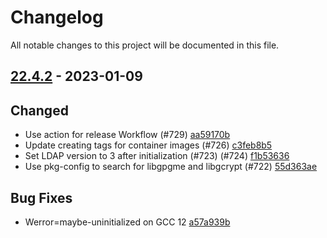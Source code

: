 # Changelog

All notable changes to this project will be documented in this file.

## [22.4.2] - 2023-01-09

## Changed
* Use action for release Workflow (#729) [aa59170b](https://github.com/greenbone/gvm-libs/commit/aa59170b)
* Update creating tags for container images (#726) [c3feb8b5](https://github.com/greenbone/gvm-libs/commit/c3feb8b5)
* Set LDAP version to 3 after initialization (#723) (#724) [f1b53636](https://github.com/greenbone/gvm-libs/commit/f1b53636)
* Use pkg-config to search for libgpgme and libgcrypt (#722) [55d363ae](https://github.com/greenbone/gvm-libs/commit/55d363ae)

## Bug Fixes
* Werror=maybe-uninitialized on GCC 12 [a57a939b](https://github.com/greenbone/gvm-libs/commit/a57a939b)

[22.4.2]: https://github.com/greenbone/gvm-libs/compare/v9.0.3.post1...22.4.2